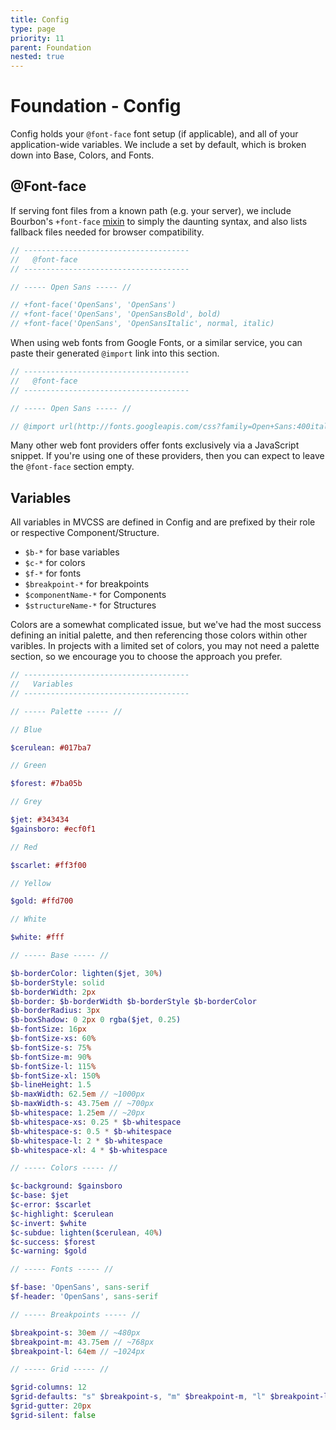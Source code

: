 ```yaml
---
title: Config
type: page
priority: 11
parent: Foundation
nested: true
---
```


Foundation - Config
===================

Config holds your `@font-face` font setup (if applicable), and all of your application-wide variables. We include a set by default, which is broken down into Base, Colors, and Fonts.

@Font-face
----------

If serving font files from a known path (e.g. your server), we include Bourbon's `+font-face` [mixin][bourbon-mixin-fontface] to simply the daunting syntax, and also lists fallback files needed for browser compatibility.

```sass
// -------------------------------------
//   @font-face
// -------------------------------------

// ----- Open Sans ----- //

// +font-face('OpenSans', 'OpenSans')
// +font-face('OpenSans', 'OpenSansBold', bold)
// +font-face('OpenSans', 'OpenSansItalic', normal, italic)
```

When using web fonts from Google Fonts, or a similar service, you can paste their generated `@import` link into this section.

```sass
// -------------------------------------
//   @font-face
// -------------------------------------

// ----- Open Sans ----- //

// @import url(http://fonts.googleapis.com/css?family=Open+Sans:400italic,400,700)
```

Many other web font providers offer fonts exclusively via a JavaScript snippet. If you're using one of these providers, then you can expect to leave the `@font-face` section empty.

Variables
---------

All variables in MVCSS are defined in Config and are prefixed by their role or respective Component/Structure.

*   `$b-*` for base variables
*   `$c-*` for colors
*   `$f-*` for fonts
*   `$breakpoint-*` for breakpoints
*   `$componentName-*` for Components
*   `$structureName-*` for Structures

Colors are a somewhat complicated issue, but we've had the most success defining an initial palette, and then referencing those colors within other varibles. In projects with a limited set of colors, you may not need a palette section, so we encourage you to choose the approach you prefer.

```sass
// -------------------------------------
//   Variables
// -------------------------------------

// ----- Palette ----- //

// Blue

$cerulean: #017ba7

// Green

$forest: #7ba05b

// Grey

$jet: #343434
$gainsboro: #ecf0f1

// Red

$scarlet: #ff3f00

// Yellow

$gold: #ffd700

// White

$white: #fff

// ----- Base ----- //

$b-borderColor: lighten($jet, 30%)
$b-borderStyle: solid
$b-borderWidth: 2px
$b-border: $b-borderWidth $b-borderStyle $b-borderColor
$b-borderRadius: 3px
$b-boxShadow: 0 2px 0 rgba($jet, 0.25)
$b-fontSize: 16px
$b-fontSize-xs: 60%
$b-fontSize-s: 75%
$b-fontSize-m: 90%
$b-fontSize-l: 115%
$b-fontSize-xl: 150%
$b-lineHeight: 1.5
$b-maxWidth: 62.5em // ~1000px
$b-maxWidth-s: 43.75em // ~700px
$b-whitespace: 1.25em // ~20px
$b-whitespace-xs: 0.25 * $b-whitespace
$b-whitespace-s: 0.5 * $b-whitespace
$b-whitespace-l: 2 * $b-whitespace
$b-whitespace-xl: 4 * $b-whitespace

// ----- Colors ----- //

$c-background: $gainsboro
$c-base: $jet
$c-error: $scarlet
$c-highlight: $cerulean
$c-invert: $white
$c-subdue: lighten($cerulean, 40%)
$c-success: $forest
$c-warning: $gold

// ----- Fonts ----- //

$f-base: 'OpenSans', sans-serif
$f-header: 'OpenSans', sans-serif

// ----- Breakpoints ----- //

$breakpoint-s: 30em // ~480px
$breakpoint-m: 43.75em // ~768px
$breakpoint-l: 64em // ~1024px

// ----- Grid ----- //

$grid-columns: 12
$grid-defaults: "s" $breakpoint-s, "m" $breakpoint-m, "l" $breakpoint-l
$grid-gutter: 20px
$grid-silent: false
```

[bourbon-mixin-fontface]: https://github.com/thoughtbot/bourbon/blob/master/app/assets/stylesheets/css3/_font-face.scss

